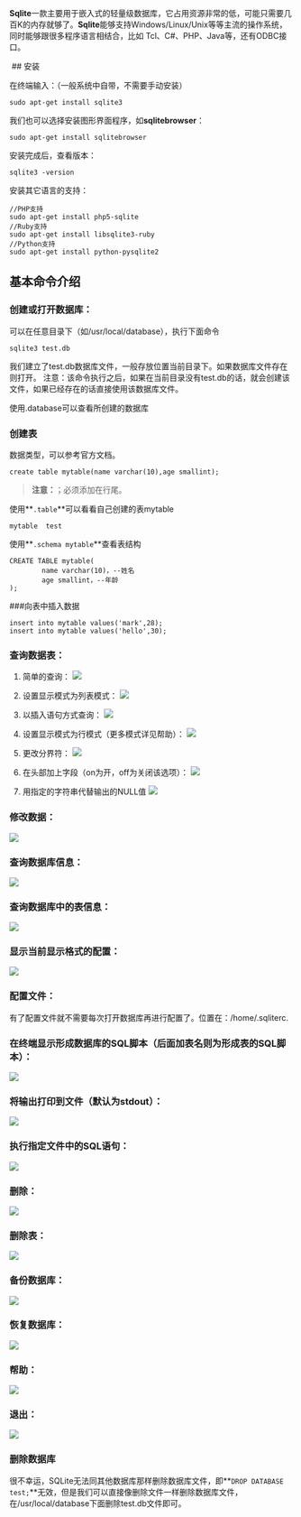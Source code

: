 **Sqlite**一款主要用于嵌入式的轻量级数据库，它占用资源非常的低，可能只需要几百K的内存就够了。**Sqlite**能够支持Windows/Linux/Unix等等主流的操作系统，同时能够跟很多程序语言相结合，比如 Tcl、C#、PHP、Java等，还有ODBC接口。

 ## 安装

在终端输入：（一般系统中自带，不需要手动安装）

```
sudo apt-get install sqlite3
```
我们也可以选择安装图形界面程序，如**sqlitebrowser**：

```
sudo apt-get install sqlitebrowser
```

安装完成后，查看版本：

```
sqlite3 -version
```
安装其它语言的支持：
```
//PHP支持   
sudo apt-get install php5-sqlite  
//Ruby支持   
sudo apt-get install libsqlite3-ruby  
//Python支持   
sudo apt-get install python-pysqlite2  
```

## 基本命令介绍

### 创建或打开数据库：
可以在任意目录下（如/usr/local/database），执行下面命令
```
sqlite3 test.db  
```
我们建立了test.db数据库文件，一般存放位置当前目录下。如果数据库文件存在则打开。
注意：该命令执行之后，如果在当前目录没有test.db的话，就会创建该文件，如果已经存在的话直接使用该数据库文件。

使用.database可以查看所创建的数据库


### 创建表

数据类型，可以参考官方文档。
```
create table mytable(name varchar(10),age smallint);  
```
> **注意：**；必须添加在行尾。

使用**`.table`**可以看看自己创建的表mytable
```
mytable  test
```
使用**`.schema mytable`**查看表结构
```
CREATE TABLE mytable(
        name varchar(10)，--姓名
        age smallint，--年龄
);
```
###向表中插入数据
```
insert into mytable values('mark',28);  
insert into mytable values('hello',30);  
```
### 查询数据表：

1.  简单的查询：
    ![](https://upload-images.jianshu.io/upload_images/6943526-f85c6ad44cc4aa7d?imageMogr2/auto-orient/strip%7CimageView2/2/w/1240)

2.  设置显示模式为列表模式：
    ![](https://upload-images.jianshu.io/upload_images/6943526-35a79c1fca0cfafd?imageMogr2/auto-orient/strip%7CimageView2/2/w/1240)

3.  以插入语句方式查询：
    ![](https://upload-images.jianshu.io/upload_images/6943526-7a9bb33d0a2b488b?imageMogr2/auto-orient/strip%7CimageView2/2/w/1240)

4.  设置显示模式为行模式（更多模式详见帮助）：
    ![](https://upload-images.jianshu.io/upload_images/6943526-9394e5bf67af619f?imageMogr2/auto-orient/strip%7CimageView2/2/w/1240)

5.  更改分界符：
    ![](https://upload-images.jianshu.io/upload_images/6943526-11ca4759660f5732?imageMogr2/auto-orient/strip%7CimageView2/2/w/1240)

6.  在头部加上字段（on为开，off为关闭该选项）：
    ![](https://upload-images.jianshu.io/upload_images/6943526-706d2949c51b582c?imageMogr2/auto-orient/strip%7CimageView2/2/w/1240)

7.  用指定的字符串代替输出的NULL值
    ![](https://upload-images.jianshu.io/upload_images/6943526-2cad6a56b11f732c?imageMogr2/auto-orient/strip%7CimageView2/2/w/1240)

### 修改数据：

![](https://upload-images.jianshu.io/upload_images/6943526-da976562db182eb6?imageMogr2/auto-orient/strip%7CimageView2/2/w/1240)


### 查询数据库信息：

![](https://upload-images.jianshu.io/upload_images/6943526-c94d5015fdaaf168?imageMogr2/auto-orient/strip%7CimageView2/2/w/1240)

### 查询数据库中的表信息：

![](https://upload-images.jianshu.io/upload_images/6943526-7f519bb4fd97f968?imageMogr2/auto-orient/strip%7CimageView2/2/w/1240)

### 显示当前显示格式的配置：

![](https://upload-images.jianshu.io/upload_images/6943526-dd0c56eadd334ed7?imageMogr2/auto-orient/strip%7CimageView2/2/w/1240)

### 配置文件：

有了配置文件就不需要每次打开数据库再进行配置了。位置在：/home/.sqliterc.

### 在终端显示形成数据库的SQL脚本（后面加表名则为形成表的SQL脚本）：

![](https://upload-images.jianshu.io/upload_images/6943526-ea824862ff3be997?imageMogr2/auto-orient/strip%7CimageView2/2/w/1240)

### 将输出打印到文件（默认为stdout）：

![](https://upload-images.jianshu.io/upload_images/6943526-a9a7a1639fed8283?imageMogr2/auto-orient/strip%7CimageView2/2/w/1240)

### 执行指定文件中的SQL语句：

![](https://upload-images.jianshu.io/upload_images/6943526-4abc59e4f1c096b9?imageMogr2/auto-orient/strip%7CimageView2/2/w/1240)

### 删除：

![](https://upload-images.jianshu.io/upload_images/6943526-63c642959332b16a?imageMogr2/auto-orient/strip%7CimageView2/2/w/1240)

### 删除表：

![](https://upload-images.jianshu.io/upload_images/6943526-3b6927ab99996beb?imageMogr2/auto-orient/strip%7CimageView2/2/w/1240)

### 备份数据库：

![](https://upload-images.jianshu.io/upload_images/6943526-8c88b7a5f8fc9b67?imageMogr2/auto-orient/strip%7CimageView2/2/w/1240)

### 恢复数据库：

![](https://upload-images.jianshu.io/upload_images/6943526-083f140815e20119?imageMogr2/auto-orient/strip%7CimageView2/2/w/1240)

### 帮助：

![](https://upload-images.jianshu.io/upload_images/6943526-c68eaf5505110c6f?imageMogr2/auto-orient/strip%7CimageView2/2/w/1240)

### 退出：

![](https://upload-images.jianshu.io/upload_images/6943526-735334ab519e8915?imageMogr2/auto-orient/strip%7CimageView2/2/w/1240)

### 删除数据库

很不幸运，SQLite无法同其他数据库那样删除数据库文件，即**`DROP DATABASE test;`**无效，但是我们可以直接像删除文件一样删除数据库文件，在/usr/local/database下面删除test.db文件即可。


